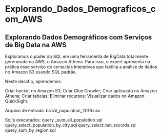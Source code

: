 # Explorando_Dados_Demograficos_com_AWS
## Explorando Dados Demográficos com Serviços de Big Data na AWS

Exploramos o poder do SQL em uma ferramenta de BigData totalmente gerenciada na AWS, o Amazon Athena. Para isso, o expert apresenta na prática esse serviço de consultas interativas que facilita a análise de dados no Amazon S3 usando SQL padrão.

Neste desafio, aprendemos:

Criar bucket no Amazon S3;
Criar Glue Crawler;
Criar aplicação no Amazon Athena;
Criar tabelas;
Eliminar recursos;
Visualizar dados no Amazon QuickSight.

Arquivo de entrada: brazil_population_2019.csv

Sql's executados:
query _sum_all_population.sql
query_select_population_by_city.sql
query_select_ten_records.sql
query_sum_by_region.sql
